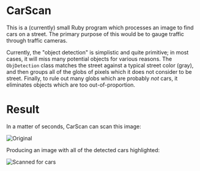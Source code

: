 CarScan
=======

This is a (currently) small Ruby program which processes an image to find cars on a street. The primary purpose of this would be to gauge traffic through traffic cameras.

Currently, the "object detection" is simplistic and quite primitive; in most cases, it will miss many potential objects for various reasons. The `ObjDetection` class matches the street against a typical street color (gray), and then groups all of the globs of pixels which it does not consider to be street. Finally, to rule out many globs which are probably *not* cars, it eliminates objects which are too out-of-proportion.

Result
======

In a matter of seconds, CarScan can scan this image:

![Original](https://github.com/unixpickle/CanScan/raw/master/img/D6Cam093.jpg)

Producing an image with all of the detected cars highlighted:

![Scanned for cars](https://github.com/unixpickle/CanScan/raw/master/img/carsdetected.png)
